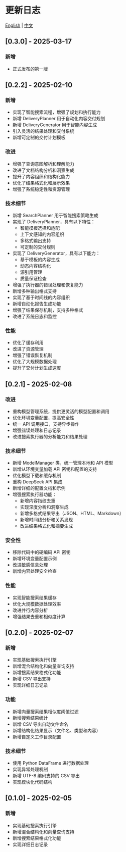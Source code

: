 # 更新日志

[English](../CHANGELOG.md) | [中文](CHANGELOG_zh.md)

## [0.3.0] - 2025-03-17

### 新增
- 正式发布的第一版


## [0.2.2] - 2025-02-10

### 新增
- 实现了智能搜索流程，增强了规划和执行能力
- 新增 DeliveryPlanner 用于自动化内容交付规划
- 新增 DeliveryGenerator 用于智能内容生成
- 引入灵活的结果处理和交付系统
- 新增可定制的交付计划模板

### 改进
- 增强了查询意图解析和理解能力
- 改进了文档结构分析和洞察生成
- 提升了内容组织和结构化能力
- 优化了结果格式化和展示效果
- 增强了系统稳定性和资源管理

### 技术细节
- 新增 SearchPlanner 用于智能搜索策略生成
- 实现了 DeliveryPlanner，具有以下特性：
  * 智能模板选择和适配
  * 上下文感知的内容组织
  * 多格式输出支持
  * 可定制的交付规则
- 实现了 DeliveryGenerator，具有以下能力：
  * 基于模板的内容生成
  * 动态内容结构化
  * 源引用管理
  * 质量保证检查
- 增强了执行器的错误处理和恢复能力
- 新增多种输出格式支持
- 实现了基于时间线的内容组织
- 新增自动化报告生成功能
- 增强了结果保存机制，支持多种格式
- 改进了系统日志和监控

### 性能
- 优化了缓存利用
- 改进了资源管理
- 增强了错误恢复机制
- 优化了大规模数据处理
- 提升了交付计划生成速度

## [0.2.1] - 2025-02-08

### 改进
- 重构模型管理系统，提供更灵活的模型配置和调用
- 优化环境变量配置，提高安全性
- 统一 API 调用接口，支持异步操作
- 增强错误处理和日志记录
- 改进搜索执行器的分析能力和结果处理

### 技术细节
- 新增 ModelManager 类，统一管理本地和 API 模型
- 新增从环境变量加载 API 密钥和配置的支持
- 优化模型下载和缓存机制
- 重构 DeepSeek API 集成
- 新增详细的配置文档和示例
- 增强搜索执行器功能：
  * 新增内容指纹去重
  * 实现深度分析和洞察生成
  * 新增多格式结果导出（JSON、HTML、Markdown）
  * 新增时间线分析和关系发现
  * 改进结果格式化和摘要生成

### 安全性
- 移除代码中的硬编码 API 密钥
- 新增环境变量配置示例
- 改进敏感信息处理
- 新增内容处理安全检查

### 性能
- 实现智能搜索结果缓存
- 优化大规模数据处理效率
- 改进并行内容分析
- 增强结果去重和相似度计算

## [0.2.0] - 2025-02-07

### 新增
- 实现基础搜索执行引擎
- 新增混合结构化和向量查询支持
- 新增搜索结果格式化功能
- 新增 CSV 导出支持
- 实现详细日志记录

### 功能
- 新增向量搜索结果相似度阈值过滤
- 新增搜索结果统计
- 新增 CSV 导出自动文件命名
- 新增结构化结果显示（文件名、类型和内容）
- 新增自定义工作目录配置

### 技术细节
- 使用 Python DataFrame 进行数据处理
- 实现异常处理机制
- 新增 UTF-8 编码支持的 CSV 导出
- 实现模块化代码结构

## [0.1.0] - 2025-02-05

### 新增
- 实现基础搜索执行引擎
- 新增混合结构化和向量查询支持
- 新增搜索结果格式化功能
- 实现详细日志记录 